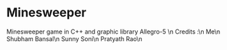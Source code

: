 # Minesweeper
Minesweeper game in C++ and graphic library Allegro-5
\n
Credits :\n
Me\n
Shubham Bansal\n
Sunny Soni\n
Pratyath Rao\n
